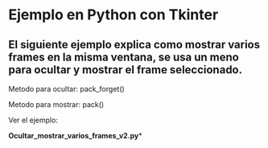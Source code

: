 # Ejemplo en Python con Tkinter
## El siguiente ejemplo explica como mostrar varios frames en la misma ventana, se usa un meno para ocultar y mostrar el frame seleccionado.


Metodo para ocultar: pack_forget()

Metodo para mostrar: pack()

Ver el ejemplo: 

**Ocultar_mostrar_varios_frames_v2.py***


